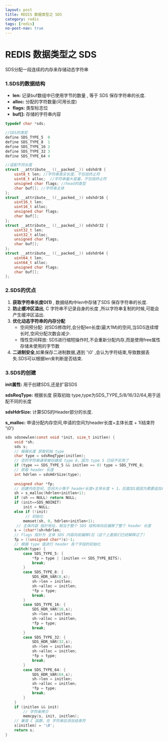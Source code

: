 ```yaml
---
layout: post
title: REDIS 数据类型之 SDS
category: redis
tags: [redis]
no-post-nav: true
---
```


REDIS 数据类型之 SDS
===

SDS分配一段连续的内存来存储动态字符串



### 1.SDS的数据结构

- **len:**  记录buf数组中已使用字节的数量 , 等于 SDS 保存字符串的长度.
- **alloc:** 分配的字符数量(可用长度)
- **flags:** 类型标志位
- **buf[]:** 存储的字符串内容

```c
typedef char *sds;

//SDS的类型
define SDS_TYPE_5  0
define SDS_TYPE_8  1
define SDS_TYPE_16 2
define SDS_TYPE_32 3
define SDS_TYPE_64 4

//适配不同长度
struct __attribute__ ((__packed__)) sdshdr8 {
    uint8_t len; //字符串真实长度，不包括终止符
    uint8_t alloc;  //字符串最大容量，不包括终止符
    unsigned char flags; //head的类型
    char buf[]; //字符串主体
};
struct __attribute__ ((__packed__)) sdshdr16 {
    uint16_t len;
    uint16_t alloc; 
    unsigned char flags;
    char buf[];
};
struct __attribute__ ((__packed__)) sdshdr32 {
    uint32_t len; 
    uint32_t alloc;
    unsigned char flags; 
    char buf[];
};
struct __attribute__ ((__packed__)) sdshdr64 {
    uint64_t len; 
    uint64_t alloc;
    unsigned char flags;
    char buf[];
};
```



### 2.SDS的优点

1. **获取字符串长度O(1)** , 数据结构中len中存储了SDS 保存字符串的长度.
2. **防止缓冲区溢出**, C 字符串不记录自身的长度 ,所以字符串复制的时候,可能会产生缓冲区溢出.
3. **优化动态字符串的内存分配** 
   - 空间预分配: 对SDS修改时,会分配len长度(最大1M)的空间,当SDS连续增长时,空间分配次数会减少.
   - 惰性空间释放: SDS进行缩短操作时,不会重新分配内存,而是使用free属性存储未使用的字节数
4. **二进制安全**,如果保存二进制数据,遇到 '\0' ,会认为字符结束,导致数据丢失.SDS可以根据len来判断是否结束.





### 3.SDS的创建

**init属性:** 用于创建SDS,还是扩容SDS

**sdsReqType:**  根据长度 获取初始 type,type为SDS_TYPE_5/8/16/32/64,用于适配不同的长度

**sdsHdrSize:** 计算SDS的Header部分的长度.

**s_malloc:** 申请分配内存空间,申请的空间为header长度+主体长度 + 1(结束符 '\0')

```C
sds sdsnewlen(const void *init, size_t initlen) {
    void *sh;
    sds s;
    // 根据长度 获取初始 type
    char type = sdsReqType(initlen);
  	// 空的字符串通常被创建成 type 8，因为 type 5 已经不实用了
    if (type == SDS_TYPE_5 && initlen == 0) type = SDS_TYPE_8;
    // 获取 header 长度
    int hdrlen = sdsHdrSize(type);
    
    unsigned char *fp;
	// 创建内存空间，空间大小等于 header长度+主体长度 + 1，后面加1是因为需要追加结束符，兼容 C 字符串
    sh = s_malloc(hdrlen+initlen+1);
    if (sh == NULL) return NULL;
    if (init==SDS_NOINIT)
        init = NULL;
    else if (!init)
         // 初始化
        memset(sh, 0, hdrlen+initlen+1);
     // 主体内容 指针地址，相当于整个 SDS 结构体向后偏移了整个 header 长度
    s = (char*)sh+hdrlen;
    // flags 指针为 主体 SDS 内容向前偏移1位（这个上面我们已经解释过了）
    fp = ((unsigned char*)s)-1;
    // 根据 type 值进行 header 各个字段的初始化
    switch(type) {
        case SDS_TYPE_5: {
            *fp = type | (initlen << SDS_TYPE_BITS);
            break;
        }
        case SDS_TYPE_8: {
            SDS_HDR_VAR(8,s);
            sh->len = initlen;
            sh->alloc = initlen;
            *fp = type;
            break;
        }
        case SDS_TYPE_16: {
            SDS_HDR_VAR(16,s);
            sh->len = initlen;
            sh->alloc = initlen;
            *fp = type;
            break;
        }
        case SDS_TYPE_32: {
            SDS_HDR_VAR(32,s);
            sh->len = initlen;
            sh->alloc = initlen;
            *fp = type;
            break;
        }
        case SDS_TYPE_64: {
            SDS_HDR_VAR(64,s);
            sh->len = initlen;
            sh->alloc = initlen;
            *fp = type;
            break;
        }
    }
    if (initlen && init)
        // 字符串拷贝
        memcpy(s, init, initlen);
    // 兼容 C 函数，在 字符串后添加结束符
    s[initlen] = '\0';
    return s;
}
```



